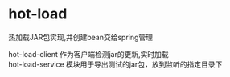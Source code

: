 # hot-load
热加载JAR包实现,并创建bean交给spring管理

hot-load-client 作为客户端检测jar的更新,实时加载<br/>
hot-load-service 模块用于导出测试的jar包，放到监听的指定目录下
